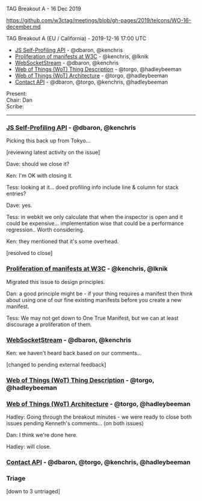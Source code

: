 ﻿TAG Breakout A - 16 Dec 2019

https://github.com/w3ctag/meetings/blob/gh-pages/2019/telcons/WO-16-december.md

TAG Breakout A (EU / California) - 2019-12-16 17:00 UTC

* [JS Self-Profiling API](https://github.com/w3ctag/design-reviews/issues/366) - @dbaron, @kenchris
* [Proliferation of manifests at W3C](https://github.com/w3ctag/design-reviews/issues/423) - @kenchris, @lknik
* [WebSocketStream](https://github.com/w3ctag/design-reviews/issues/394) - @dbaron, @kenchris
* [Web of Things (WoT) Thing Description](https://github.com/w3ctag/design-reviews/issues/357) - @torgo, @hadleybeeman
* [Web of Things (WoT) Architecture](https://github.com/w3ctag/design-reviews/issues/355) - @torgo, @hadleybeeman
* [Contact API](https://github.com/w3ctag/design-reviews/issues/337) - @dbaron, @torgo, @kenchris, @hadleybeeman

Present:  
Chair: Dan  
Scribe:  

---

### [JS Self-Profiling API](https://github.com/w3ctag/design-reviews/issues/366) - @dbaron, @kenchris

Picking this back up from Tokyo...

[reviewing latest activity on the issue]

Dave: should we close it?

Ken: I'm OK with closing it.

Tess: looking at it... doed profiling info include line & column for stack entries?

Dave: yes.

Tess: in webkit we only calculate that when the inspector is open and it could be expensive...  implementation wise that could be a performance regression.. Worth considering.

Ken: they mentioned that it's some overhead.

[resolved to close]

### [Proliferation of manifests at W3C](https://github.com/w3ctag/design-reviews/issues/423) - @kenchris, @lknik

Migrated this issue to design principles.

Dan: a good principle might be - if your thing requires a manifest then think about using one of our fine existing manifests before you create a new manifest.

Tess: We may not get down to One True Manifest, but we can at least discourage a proliferation of them.

### [WebSocketStream](https://github.com/w3ctag/design-reviews/issues/394) - @dbaron, @kenchris

Ken: we haven't heard back based on our comments...

[changed to pending external feedback]

### [Web of Things (WoT) Thing Description](https://github.com/w3ctag/design-reviews/issues/357) - @torgo, @hadleybeeman

### [Web of Things (WoT) Architecture](https://github.com/w3ctag/design-reviews/issues/355) - @torgo, @hadleybeeman

Hadley: Going through the breakout minutes - we were ready to close both issues pending Kenneth's comments... (on both issues)

Dan: I think we're done here.

Hadley: will close.

### [Contact API](https://github.com/w3ctag/design-reviews/issues/337) - @dbaron, @torgo, @kenchris, @hadleybeeman

### Triage

[down to 3 untriaged]
